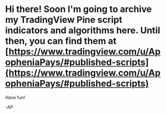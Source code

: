 # Hi there! Soon I'm going to archive my TradingView Pine script indicators and algorithms here. Until then, you can find them at [https://www.tradingview.com/u/ApopheniaPays/#published-scripts](https://www.tradingview.com/u/ApopheniaPays/#published-scripts) 

Have fun!

-AP
